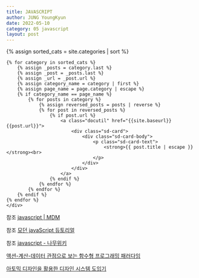 ```yaml
---
title: JAVASCRIPT
author: JUNG YoungKyun
date: 2022-05-10
category: 05 javascript
layout: post
---
```


<div class="sd-container-fluid ">
    <div class="docutils">
    {% assign sorted_cats = site.categories | sort %}

    {% for category in sorted_cats %}
        {% assign _posts = category.last %}
        {% assign _post = _posts.last %}
        {% assign _url = _post.url %}
        {% assign category_name = category | first %}
        {% assign page_name = page.category | escape %}
        {% if category_name == page_name %}
            {% for posts in category %}
                {% assign reversed_posts = posts | reverse %}
                {% for post in reversed_posts %}
                    {% if post.url %}
                        <a class="docutil" href="{{site.baseurl}}{{post.url}}">
                            <div class="sd-card">
                                <div class="sd-card-body">
                                    <p class="sd-card-text">
                                        <strong>{{ post.title | escape }}</strong><br>
                                    </p>
                                </div>
                            </div>
                        </a>
                    {% endif %}
                {% endfor %}
            {% endfor %}
        {% endif %}
    {% endfor %}
    </div>
</div>

참조 [javascript | MDM](https://developer.mozilla.org/ko/docs/Web/JavaScript)

참조 [모던 javaScript 듀토리얼](https://ko.javascript.info/)

참조 [javascript - 나무위키](https://namu.wiki/w/JavaScript)

[액션-계산-데이터 관점으로 보는 함수형 프로그래밍 패러다임](https://yozm.wishket.com/magazine/detail/1485/?fbclid=IwAR1znXFQiqT2WOgMaKhwujQiNEEj_lszK3_C7NWqZzucxvICSTxVZSTm9qc)

[아토믹 디자인을 활용한 디자인 시스템 도입기](https://fe-developers.kakaoent.com/2022/220505-how-page-part-use-atomic-design-system/?fbclid=IwAR0p59AAcbIPJMv0u0Zolz79sz931qMn8hyDuO1sFz612icLNnN8FXDg86M)

